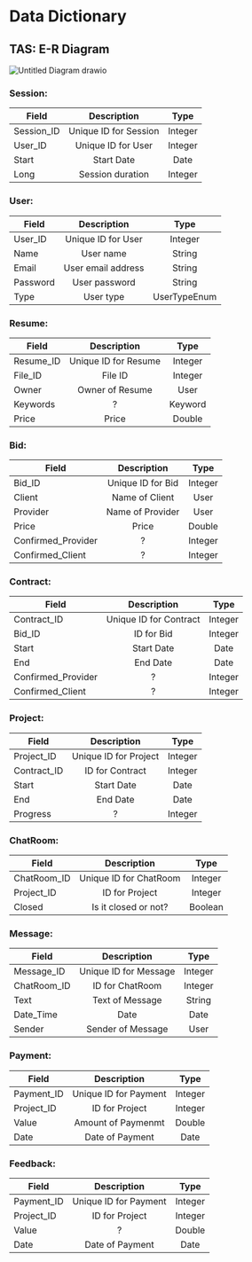 
# Data Dictionary

## TAS: E-R Diagram
![Untitled Diagram drawio](https://user-images.githubusercontent.com/29688107/201510114-c69b884d-4202-40d8-a8d4-b6733a472066.png)

### Session:
| Field   |      Description      |  Type |
|----------|:-------------:|:------:|
| Session_ID |  Unique ID for Session |   Integer   |
| User_ID | Unique ID for User |   Integer   |
| Start |    Start Date   |   Date   |
| Long | Session duration |   Integer   

### User:
| Field   |      Description      |  Type |
|----------|:-------------:|:------:|
| User_ID | Unique ID for User |   Integer   |
| Name | User name |   String   |
| Email |    User email address   |   String   |
| Password |    User password   |   String   |
| Type | User type |    UserTypeEnum   

### Resume:
| Field   |      Description      |  Type |
|----------|:-------------:|:------:|
| Resume_ID | Unique ID for Resume |   Integer   |
| File_ID | File ID |   Integer   |
| Owner |    Owner of Resume   |   User   |
| Keywords |    ?   |   Keyword   |
| Price | Price |    Double  

### Bid:
| Field   |      Description      |  Type |
|----------|:-------------:|:------:|
|  Bid_ID | Unique ID for Bid |   Integer   |
| Client | Name of Client |   User   |
| Provider |    Name of Provider   |   User   |
| Price |    Price   |   Double   |
| Confirmed_Provider |    ?   |   Integer   |
| Confirmed_Client | ? |    Integer 

### Contract:
| Field   |      Description      |  Type |
|----------|:-------------:|:------:|
|  Contract_ID | Unique ID for Contract |   Integer   |
| Bid_ID | ID for Bid |   Integer   |
| Start |    Start Date   |   Date   |
| End |    End Date   |   Date   |
| Confirmed_Provider |    ?   |   Integer   |
| Confirmed_Client | ? |    Integer 

### Project:
| Field   |      Description      |  Type |
|----------|:-------------:|:------:|
|  Project_ID | Unique ID for Project |   Integer   |
| Contract_ID | ID for Contract |   Integer   |
| Start |    Start Date   |   Date   |
| End |    End Date   |   Date   |
| Progress |    ?   |   Integer   

### ChatRoom:
| Field   |      Description      |  Type |
|----------|:-------------:|:------:|
|  ChatRoom_ID | Unique ID for ChatRoom |   Integer   |
| Project_ID | ID for Project |   Integer   |
| Closed |    Is it closed or not?   |   Boolean 

### Message:
| Field   |      Description      |  Type |
|----------|:-------------:|:------:|
|  Message_ID | Unique ID for Message |   Integer   |
| ChatRoom_ID | ID for ChatRoom |   Integer   |
| Text | Text of Message |   String   |
| Date_Time |    Date   |   Date   |
| Sender |    Sender of Message   |   User

### Payment:
| Field   |      Description      |  Type |
|----------|:-------------:|:------:|
|  Payment_ID | Unique ID for Payment |   Integer   |
| Project_ID | ID for Project |   Integer   |
| Value | Amount of Paymenmt |   Double  |
| Date |    Date of Payment   |   Date   

### Feedback:
| Field   |      Description      |  Type |
|----------|:-------------:|:------:|
|  Payment_ID | Unique ID for Payment |   Integer   |
| Project_ID | ID for Project |   Integer   |
| Value | ? |   Double  |
| Date |    Date of Payment   |   Date  


